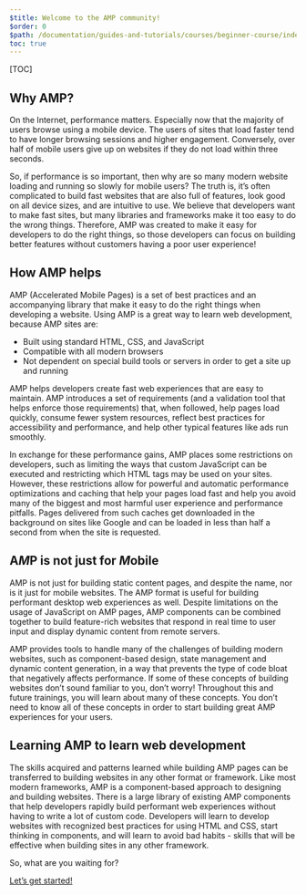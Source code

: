 ```yaml
---
$title: Welcome to the AMP community!
$order: 0
$path: /documentation/guides-and-tutorials/courses/beginner-course/index.html
toc: true
---
```


[TOC]

## Why AMP?

On the Internet, performance matters. Especially now that the majority of users browse using a mobile device. The users of sites that load faster tend to have longer browsing sessions and higher engagement. Conversely, over half of mobile users give up on websites if they do not load within three seconds.

So, if performance is so important, then why are so many modern website loading and running so slowly for mobile users? The truth is, it’s often complicated to build fast websites that are also full of features, look good on all device sizes, and are intuitive to use. We believe that developers want to make fast sites, but many libraries and frameworks make it too easy to do the wrong things. Therefore, AMP was created to make it easy for developers to do the right things, so those developers can focus on building better features without customers having a poor user experience!

## How AMP helps

AMP (Accelerated Mobile Pages) is a set of best practices and an accompanying library that make it easy to do the right things when developing a website. Using AMP is a great way to learn web development, because AMP sites are:

* Built using standard HTML, CSS, and JavaScript
* Compatible with all modern browsers
* Not dependent on special build tools or servers in order to get a site up and running

AMP helps developers create fast web experiences that are easy to maintain. AMP introduces a set of requirements (and a validation tool that helps enforce those requirements) that, when followed, help pages load quickly, consume fewer system resources, reflect best practices for accessibility and performance, and help other typical features like ads run smoothly.

In exchange for these performance gains, AMP places some restrictions on developers, such as limiting the ways that custom JavaScript can be executed and restricting which HTML tags may be used on your sites. However, these restrictions allow for powerful and automatic performance optimizations and caching that help your pages load fast and help you avoid many of the biggest and most harmful user experience and performance pitfalls. Pages delivered from such caches get downloaded in the background on sites like Google and can be loaded in less than half a second from when the site is requested.

## A*M*P is not just for *M*obile

AMP is not just for building static content pages, and despite the name, nor is it just for mobile websites. The AMP format is useful for building performant desktop web experiences as well. Despite limitations on the usage of JavaScript on AMP pages, AMP components can be combined together to build feature-rich websites that respond in real time to user input and display dynamic content from remote servers.

AMP provides tools to handle many of the challenges of building modern websites, such as component-based design, state management and dynamic content generation, in a way that prevents the type of code bloat that negatively affects performance. If some of these concepts of building websites don’t sound familiar to you, don’t worry! Throughout this and future trainings, you will learn about many of these concepts. You don’t need to know all of these concepts in order to start building great AMP experiences for your users.


## Learning AMP to learn web development

The skills acquired and patterns learned while building AMP pages can be transferred to building websites in any other format or framework. Like most modern frameworks, AMP is a component-based approach to designing and building websites. There is a large library of existing AMP components that help developers rapidly build performant web experiences without having to write a lot of custom code. Developers will learn to develop websites with recognized best practices for using HTML and CSS, start thinking in components, and will learn to avoid bad habits - skills that will be effective when building sites in any other framework.

So, what are you waiting for? 

<div class="prev-next-buttons">
<a class="button" href="{{g.doc('/content/amp-dev/documentation/guides-and-tutorials/courses/beginner-course/course-introduction.md', locale=doc.locale).url.path}}"><span class="arrow-next">Let’s get started!</span></a>
</div>